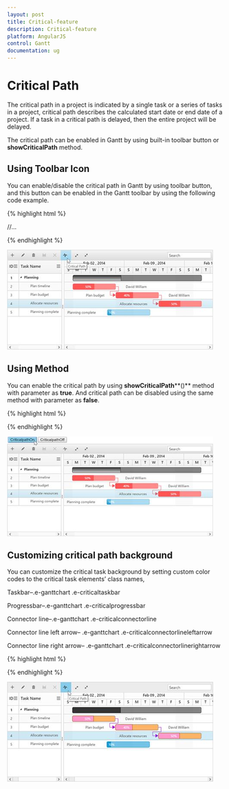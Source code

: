 ```yaml
---
layout: post
title: Critical-feature
description: Critical-feature
platform: AngularJS
control: Gantt
documentation: ug
---
```

# Critical Path

The critical path in a project is indicated by a single task or a series of tasks in a project, critical path describes the calculated start date or end date of a project. If a task in a critical path is delayed, then the entire project will be delayed.

The critical path can be enabled in Gantt by using built-in toolbar button or **showCriticalPath** method.

## Using Toolbar Icon

You can enable/disable the critical path in Gantt by using toolbar button, and this button can be enabled in the Gantt toolbar by using the following code example.

{% highlight html %}
 

<!doctype html>
<html lang="en" ng-app="listCtrl">
   <head>
      //...
   </head>
   <body ng-controller="GanttCtrl">
      <!--Add  Gantt control here-->    
      <div id="GanttContainer" ej-gantt
         //...
         e-toolbarsettings= "toolbarSettings"
         >
      </div>
      <script>
         var toolbarSettings = {
         showToolbar: true,
         toolbarItems: [
             //..
             ej.Gantt.ToolbarItems.CriticalPath,
         ],
     },
     angular.module('listCtrl', ['ejangular'])
     .controller('GanttCtrl', function($scope) {
         //...              
         $scope.load = load;
         $scope.toolbarSettings = toolbarSettings;
     });                    
      </script>
   </body>
</html>

{% endhighlight %}

![](criticalfeature_images/criticalfeature_img1.jpeg)


## Using Method

You can enable the critical path by using **showCriticalPath****()** method with parameter as **true**. And critical path can be disabled using the same method with parameter as **false**.

{% highlight html %}
 
<script>                   
$("#buttonon").click(function(args) {
    ganttObj = $("#GanttContainer").data("ejGantt");
    ganttObj.showCriticalPath(true);
})
$("#buttonoff").click(function(args) {
    ganttObj = $("#GanttContainer").data("ejGantt");
    ganttObj.showCriticalPath(false);
})             
</script>

{% endhighlight %}

![](criticalfeature_images/criticalfeature_img2.jpeg)


## Customizing critical path background

You can customize the critical task background by setting custom color codes to the critical task elements’ class names,

Taskbar–.e-ganttchart .e-criticaltaskbar 

Progressbar–.e-ganttchart .e-criticalprogressbar     

Connector line–.e-ganttchart .e-criticalconnectorline       

Connector line left arrow– .e-ganttchart .e-criticalconnectorlineleftarrow  

Connector line right arrow–  .e-ganttchart .e-criticalconnectorlinerightarrow 

{% highlight html %}

<style>
    .e-ganttchart .e-criticaltaskbar {
        background-color: #ffb366!important;
        border-color: gray!important
    }
    
    .e-ganttchart .e-criticalprogressbar {
        background-color: #ff99cc!important;
        border-color: #b35900!important
    }
    
    .e-ganttchart .e-criticalconnectorline {
        background-color: #b800e6!important;
    }
    
    .e-ganttchart .e-criticalconnectorlineleftarrow {
        border-right-color: #b800e6!important;
    }
    
    .e-ganttchart .e-criticalconnectorlinerightarrow {
        border-left-color: #b800e6!important;
    }
</style>

{% endhighlight %}

![](criticalfeature_images/criticalfeature_img3.jpeg)


